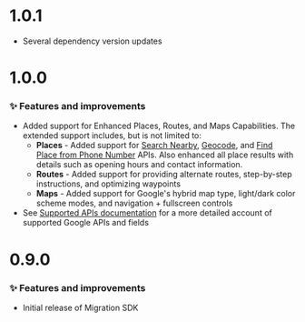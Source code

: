 
# 1.0.1

- Several dependency version updates

# 1.0.0

### ✨ Features and improvements

- Added support for Enhanced Places, Routes, and Maps Capabilities. The extended support includes, but is not limited to:
  - **Places** - Added support for [Search Nearby](https://developers.google.com/maps/documentation/javascript/reference/place#Place.searchNearby), [Geocode](https://developers.google.com/maps/documentation/javascript/reference/geocoder#Geocoder.geocode), and [Find Place from Phone Number](https://developers.google.com/maps/documentation/javascript/reference/places-service#PlacesService.findPlaceFromPhoneNumber) APIs. Also enhanced all place results with details such as opening hours and contact information.
  - **Routes** - Added support for providing alternate routes, step-by-step instructions, and optimizing waypoints
  - **Maps** - Added support for Google's hybrid map type, light/dark color scheme modes, and navigation + fullscreen controls
- See [Supported APIs documentation](documentation/supportedLibraries.md) for a more detailed account of supported Google APIs and fields

# 0.9.0

### ✨ Features and improvements

- Initial release of Migration SDK
